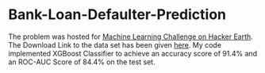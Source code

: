 # Bank-Loan-Defaulter-Prediction
The problem was hosted for [Machine Learning Challenge on Hacker Earth](https://www.hackerearth.com/problem/machine-learning/bank-fears-loanliness/).
The Download Link to the data set has been given [here](https://he-s3.s3.amazonaws.com/media/hackathon/machine-learning-challenge-one/bank-fears-loanliness/898ce544-0-MLChallenge_1Datac63af4e.zip).
My code implemented XGBoost Classifier to achieve an accuracy score of 91.4% and an ROC-AUC Score of 84.4% on the test set.
